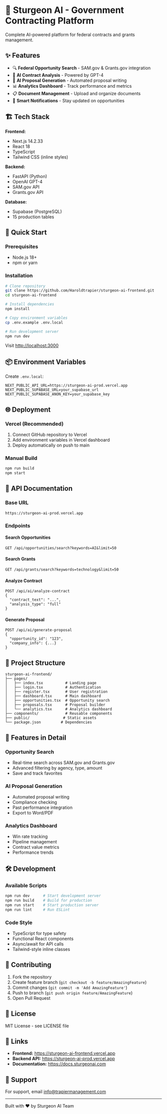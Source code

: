 # 🚀 Sturgeon AI - Government Contracting Platform

Complete AI-powered platform for federal contracts and grants management.

## ✨ Features

- 🔍 **Federal Opportunity Search** - SAM.gov & Grants.gov integration
- 🤖 **AI Contract Analysis** - Powered by GPT-4
- 📝 **AI Proposal Generation** - Automated proposal writing
- 📊 **Analytics Dashboard** - Track performance and metrics
- 📋 **Document Management** - Upload and organize documents
- 🔔 **Smart Notifications** - Stay updated on opportunities

## 🏗️ Tech Stack

**Frontend:**
- Next.js 14.2.33
- React 18
- TypeScript
- Tailwind CSS (inline styles)

**Backend:**
- FastAPI (Python)
- OpenAI GPT-4
- SAM.gov API
- Grants.gov API

**Database:**
- Supabase (PostgreSQL)
- 15 production tables

## 🚀 Quick Start

### Prerequisites
- Node.js 18+
- npm or yarn

### Installation

```bash
# Clone repository
git clone https://github.com/Haroldtrapier/sturgeon-ai-frontend.git
cd sturgeon-ai-frontend

# Install dependencies
npm install

# Copy environment variables
cp .env.example .env.local

# Run development server
npm run dev
```

Visit [http://localhost:3000](http://localhost:3000)

## 📦 Environment Variables

Create `.env.local`:

```env
NEXT_PUBLIC_API_URL=https://sturgeon-ai-prod.vercel.app
NEXT_PUBLIC_SUPABASE_URL=your_supabase_url
NEXT_PUBLIC_SUPABASE_ANON_KEY=your_supabase_key
```

## 🌐 Deployment

### Vercel (Recommended)

1. Connect GitHub repository to Vercel
2. Add environment variables in Vercel dashboard
3. Deploy automatically on push to main

### Manual Build

```bash
npm run build
npm start
```

## 📖 API Documentation

### Base URL
```
https://sturgeon-ai-prod.vercel.app
```

### Endpoints

#### Search Opportunities
```
GET /api/opportunities/search?keywords=AI&limit=50
```

#### Search Grants
```
GET /api/grants/search?keywords=technology&limit=50
```

#### Analyze Contract
```
POST /api/ai/analyze-contract
{
  "contract_text": "...",
  "analysis_type": "full"
}
```

#### Generate Proposal
```
POST /api/ai/generate-proposal
{
  "opportunity_id": "123",
  "company_info": {...}
}
```

## 📂 Project Structure

```
sturgeon-ai-frontend/
├── pages/
│   ├── index.tsx          # Landing page
│   ├── login.tsx          # Authentication
│   ├── register.tsx       # User registration
│   ├── dashboard.tsx      # Main dashboard
│   ├── opportunities.tsx  # Opportunity search
│   ├── proposals.tsx      # Proposal builder
│   └── analytics.tsx      # Analytics dashboard
├── components/            # Reusable components
├── public/               # Static assets
└── package.json         # Dependencies

```

## 🔑 Features in Detail

### Opportunity Search
- Real-time search across SAM.gov and Grants.gov
- Advanced filtering by agency, type, amount
- Save and track favorites

### AI Proposal Generation
- Automated proposal writing
- Compliance checking
- Past performance integration
- Export to Word/PDF

### Analytics Dashboard
- Win rate tracking
- Pipeline management
- Contract value metrics
- Performance trends

## 🛠️ Development

### Available Scripts

```bash
npm run dev      # Start development server
npm run build    # Build for production
npm run start    # Start production server
npm run lint     # Run ESLint
```

### Code Style
- TypeScript for type safety
- Functional React components
- Async/await for API calls
- Tailwind-style inline classes

## 🤝 Contributing

1. Fork the repository
2. Create feature branch (`git checkout -b feature/AmazingFeature`)
3. Commit changes (`git commit -m 'Add AmazingFeature'`)
4. Push to branch (`git push origin feature/AmazingFeature`)
5. Open Pull Request

## 📝 License

MIT License - see LICENSE file

## 🔗 Links

- **Frontend:** https://sturgeon-ai-frontend.vercel.app
- **Backend API:** https://sturgeon-ai-prod.vercel.app
- **Documentation:** https://docs.sturgeonai.com

## 💬 Support

For support, email info@trapiermanagement.com

---

Built with ❤️ by Sturgeon AI Team
